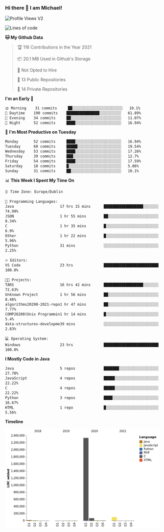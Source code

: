 ### Hi there 👋 I am Michael!

![Profile Views V2](https://komarev.com/ghpvc/?username=AppDevMichael)

<!--START_SECTION:waka-->
![Lines of code](https://img.shields.io/badge/From%20Hello%20World%20I%27ve%20Written-2.5%20million%20lines%20of%20code-blue)

**🐱 My Github Data** 

> 🏆 116 Contributions in the Year 2021
 > 
> 📦 20.1 MB Used in Github's Storage 
 > 
> 🚫 Not Opted to Hire
 > 
> 📜 13 Public Repositories 
 > 
> 🔑 14 Private Repositories  
 > 
**I'm an Early 🐤** 

```text
🌞 Morning    31 commits     ██░░░░░░░░░░░░░░░░░░░░░░░   10.1% 
🌆 Daytime    190 commits    ███████████████░░░░░░░░░░   61.89% 
🌃 Evening    34 commits     ██░░░░░░░░░░░░░░░░░░░░░░░   11.07% 
🌙 Night      52 commits     ████░░░░░░░░░░░░░░░░░░░░░   16.94%

```
📅 **I'm Most Productive on Tuesday** 

```text
Monday       52 commits     ████░░░░░░░░░░░░░░░░░░░░░   16.94% 
Tuesday      60 commits     █████░░░░░░░░░░░░░░░░░░░░   19.54% 
Wednesday    53 commits     ████░░░░░░░░░░░░░░░░░░░░░   17.26% 
Thursday     39 commits     ███░░░░░░░░░░░░░░░░░░░░░░   12.7% 
Friday       54 commits     ████░░░░░░░░░░░░░░░░░░░░░   17.59% 
Saturday     18 commits     █░░░░░░░░░░░░░░░░░░░░░░░░   5.86% 
Sunday       31 commits     ██░░░░░░░░░░░░░░░░░░░░░░░   10.1%

```


📊 **This Week I Spent My Time On** 

```text
⌚︎ Time Zone: Europe/Dublin

💬 Programming Languages: 
Java                     17 hrs 15 mins      ██████████████████░░░░░░░   74.99% 
JSON                     1 hr 55 mins        ██░░░░░░░░░░░░░░░░░░░░░░░   8.34% 
C                        1 hr 35 mins        █░░░░░░░░░░░░░░░░░░░░░░░░   6.9% 
Other                    1 hr 22 mins        █░░░░░░░░░░░░░░░░░░░░░░░░   5.96% 
Python                   31 mins             ░░░░░░░░░░░░░░░░░░░░░░░░░   2.25%

🔥 Editors: 
VS Code                  23 hrs              █████████████████████████   100.0%

🐱‍💻 Projects: 
TARS                     16 hrs 42 mins      ██████████████████░░░░░░░   72.63% 
Unknown Project          1 hr 56 mins        ██░░░░░░░░░░░░░░░░░░░░░░░   8.46% 
algorithms20290-2021-repo1 hr 47 mins        ██░░░░░░░░░░░░░░░░░░░░░░░   7.77% 
COMP20200(Unix Programmin1 hr 14 mins        █░░░░░░░░░░░░░░░░░░░░░░░░   5.4% 
data-structures-developme39 mins             ░░░░░░░░░░░░░░░░░░░░░░░░░   2.83%

💻 Operating System: 
Windows                  23 hrs              █████████████████████████   100.0%

```

**I Mostly Code in Java** 

```text
Java                     5 repos             ███████░░░░░░░░░░░░░░░░░░   27.78% 
JavaScript               4 repos             █████░░░░░░░░░░░░░░░░░░░░   22.22% 
C                        4 repos             █████░░░░░░░░░░░░░░░░░░░░   22.22% 
Python                   3 repos             ████░░░░░░░░░░░░░░░░░░░░░   16.67% 
HTML                     1 repo              █░░░░░░░░░░░░░░░░░░░░░░░░   5.56%

```


**Timeline**

![Chart not found](https://raw.githubusercontent.com/AppDevMichael/AppDevMichael/master/charts/bar_graph.png) 


<!--END_SECTION:waka-->

